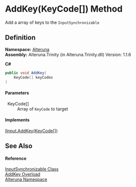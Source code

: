 # AddKey(KeyCode[]) Method


Add a array of keys to the `InputSynchronizable`



## Definition
**Namespace:** <a href="N_Alteruna">Alteruna</a>  
**Assembly:** Alteruna.Trinity (in Alteruna.Trinity.dll) Version: 1.1.6

**C#**
``` C#
public void AddKey(
	KeyCode[] keyCodes
)
```



#### Parameters
<dl><dt>  KeyCode[]</dt><dd>Array of <code>KeyCode</code> to target</dd></dl>

#### Implements
<a href="M_Alteruna_IInput_AddKey_1">IInput.AddKey(KeyCode[])</a>  


## See Also


#### Reference
<a href="T_Alteruna_InputSynchronizable">InputSynchronizable Class</a>  
<a href="Overload_Alteruna_InputSynchronizable_AddKey">AddKey Overload</a>  
<a href="N_Alteruna">Alteruna Namespace</a>  
